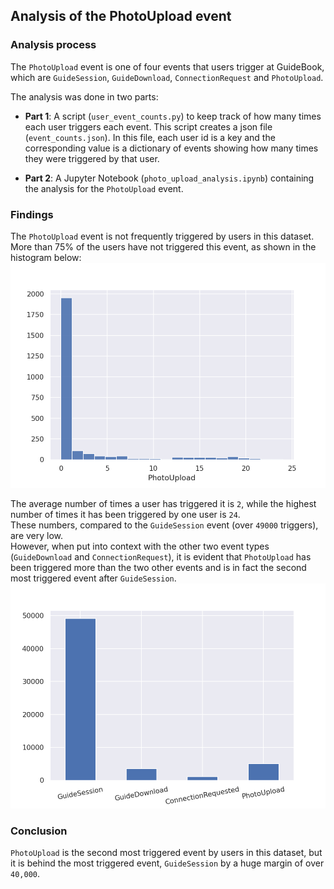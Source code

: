 ## Analysis of the PhotoUpload event

### Analysis process
The `PhotoUpload` event is one of four events that users trigger at GuideBook, which are `GuideSession`, `GuideDownload`, `ConnectionRequest` and `PhotoUpload`.

The analysis was done in two parts:
* **Part 1**: 
A script (`user_event_counts.py`) to keep track of how many times each user triggers each event. This script creates a json file (`event_counts.json`). In this file, each user id is a key and the corresponding value is a dictionary of events showing how many times they were triggered by that user.

* **Part 2**:
A Jupyter Notebook (`photo_upload_analysis.ipynb`) containing the analysis for the `PhotoUpload` event.


### Findings
The `PhotoUpload` event is not frequently triggered by users in this dataset.
<br/> 
More than 75% of the users have not triggered this event, as shown in the histogram below:
<img src="plots/photo_upload_hist.png">

The average number of times a user has triggered it is `2`, while the highest number of times it has been triggered by one user is `24`.
<br/> 
These numbers, compared to the `GuideSession` event (over `49000` triggers), are very low.
<br/> 
However, when put into context with the other two event types (`GuideDownload` and `ConnectionRequest`), it is evident that `PhotoUpload` has been triggered more than the two other events and is in fact the second most triggered event after `GuideSession`.
<br/> 
<img src="plots/events_comparison.png">

### Conclusion
`PhotoUpload` is the second most triggered event by users in this dataset, but it is behind the most triggered event, `GuideSession` by a huge margin of over `40,000`.
